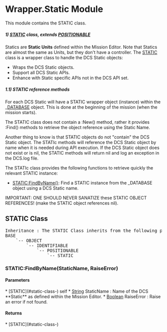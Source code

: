 # Wrapper.Static Module
This module contains the STATIC class.

##### 1) [STATIC](#static-class-) class, extends [POSITIONABLE](#positionable-class-)

Statics are **Static Units** defined within the Mission Editor.
Note that Statics are almost the same as Units, but they don't have a controller.
The [STATIC](#static-class-) class is a wrapper class to handle the DCS Static objects:

* Wraps the DCS Static objects.
* Support all DCS Static APIs.
* Enhance with Static specific APIs not in the DCS API set.

##### 1.1) STATIC reference methods

For each DCS Static will have a STATIC wrapper object (instance) within the _[DATABASE](#database-module-) object.
This is done at the beginning of the mission (when the mission starts).

The STATIC class does not contain a :New() method, rather it provides :Find() methods to retrieve the object reference
using the Static Name.

Another thing to know is that STATIC objects do not "contain" the DCS Static object.
The STATIc methods will reference the DCS Static object by name when it is needed during API execution.
If the DCS Static object does not exist or is nil, the STATIC methods will return nil and log an exception in the DCS.log file.

The STATIc class provides the following functions to retrieve quickly the relevant STATIC instance:

* [STATIC:FindByName()](#static-findbyname-staticname-raiseerror): Find a STATIC instance from the _DATABASE object using a DCS Static name.

IMPORTANT: ONE SHOULD NEVER SANATIZE these STATIC OBJECT REFERENCES! (make the STATIC object references nil).

## STATIC Class
<pre>
Inheritance : The STATIC Class inherits from the following parents :
BASE
	`-- OBJECT
		`-- IDENTIFIABLE
			`-- POSITIONABLE
				`-- STATIC
</pre>


### STATIC:FindByName(StaticName, RaiseError)

<h4> Parameters </h4>
* [STATIC](#static-class-)
self
* <u>String</u> StaticName : Name of the DCS **Static** as defined within the Mission Editor.
* <u>Boolean</u> RaiseError : Raise an error if not found.

<h4> Returns </h4>
* [STATIC](#static-class-)



